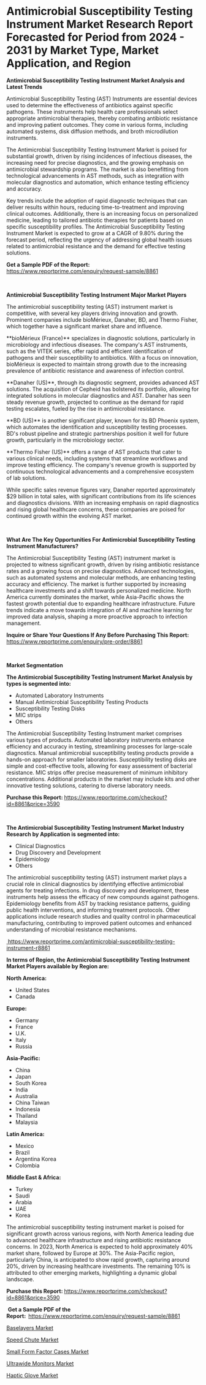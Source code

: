<p><h1>Antimicrobial Susceptibility Testing Instrument Market Research Report Forecasted for Period from 2024 -  2031 by Market Type, Market Application, and Region</h1></p><p><strong>Antimicrobial Susceptibility Testing Instrument Market Analysis and Latest Trends</strong></p>
<p><p>Antimicrobial Susceptibility Testing (AST) Instruments are essential devices used to determine the effectiveness of antibiotics against specific pathogens. These instruments help health care professionals select appropriate antimicrobial therapies, thereby combating antibiotic resistance and improving patient outcomes. They come in various forms, including automated systems, disk diffusion methods, and broth microdilution instruments.</p><p>The Antimicrobial Susceptibility Testing Instrument Market is poised for substantial growth, driven by rising incidences of infectious diseases, the increasing need for precise diagnostics, and the growing emphasis on antimicrobial stewardship programs. The market is also benefitting from technological advancements in AST methods, such as integration with molecular diagnostics and automation, which enhance testing efficiency and accuracy.</p><p>Key trends include the adoption of rapid diagnostic techniques that can deliver results within hours, reducing time-to-treatment and improving clinical outcomes. Additionally, there is an increasing focus on personalized medicine, leading to tailored antibiotic therapies for patients based on specific susceptibility profiles. The Antimicrobial Susceptibility Testing Instrument Market is expected to grow at a CAGR of 9.80% during the forecast period, reflecting the urgency of addressing global health issues related to antimicrobial resistance and the demand for effective testing solutions.</p></p>
<p><strong>Get a Sample PDF of the Report:&nbsp;</strong> <a href="https://www.reportprime.com/enquiry/request-sample/8861?utm_campaign=1759&utm_medium=2&utm_source=Github&utm_content=ia&utm_term=18102024&utm_id=antimicrobial-susceptibility-testing-instrument">https://www.reportprime.com/enquiry/request-sample/8861</a></p>
<p>&nbsp;</p>
<p><strong>Antimicrobial Susceptibility Testing Instrument Major Market Players</strong></p>
<p><p>The antimicrobial susceptibility testing (AST) instrument market is competitive, with several key players driving innovation and growth. Prominent companies include bioMérieux, Danaher, BD, and Thermo Fisher, which together have a significant market share and influence.</p><p>**bioMérieux (France)** specializes in diagnostic solutions, particularly in microbiology and infectious diseases. The company's AST instruments, such as the VITEK series, offer rapid and efficient identification of pathogens and their susceptibility to antibiotics. With a focus on innovation, bioMérieux is expected to maintain strong growth due to the increasing prevalence of antibiotic resistance and awareness of infection control.</p><p>**Danaher (US)**, through its diagnostic segment, provides advanced AST solutions. The acquisition of Cepheid has bolstered its portfolio, allowing for integrated solutions in molecular diagnostics and AST. Danaher has seen steady revenue growth, projected to continue as the demand for rapid testing escalates, fueled by the rise in antimicrobial resistance.</p><p>**BD (US)** is another significant player, known for its BD Phoenix system, which automates the identification and susceptibility testing processes. BD's robust pipeline and strategic partnerships position it well for future growth, particularly in the microbiology sector.</p><p>**Thermo Fisher (US)** offers a range of AST products that cater to various clinical needs, including systems that streamline workflows and improve testing efficiency. The company's revenue growth is supported by continuous technological advancements and a comprehensive ecosystem of lab solutions.</p><p>While specific sales revenue figures vary, Danaher reported approximately $29 billion in total sales, with significant contributions from its life sciences and diagnostics divisions. With an increasing emphasis on rapid diagnostics and rising global healthcare concerns, these companies are poised for continued growth within the evolving AST market.</p></p>
<p>&nbsp;</p>
<p><strong>What Are The Key Opportunities For Antimicrobial Susceptibility Testing Instrument Manufacturers?</strong></p>
<p><p>The Antimicrobial Susceptibility Testing (AST) instrument market is projected to witness significant growth, driven by rising antibiotic resistance rates and a growing focus on precise diagnostics. Advanced technologies, such as automated systems and molecular methods, are enhancing testing accuracy and efficiency. The market is further supported by increasing healthcare investments and a shift towards personalized medicine. North America currently dominates the market, while Asia-Pacific shows the fastest growth potential due to expanding healthcare infrastructure. Future trends indicate a move towards integration of AI and machine learning for improved data analysis, shaping a more proactive approach to infection management.</p></p>
<p><strong>Inquire or Share Your Questions If Any Before Purchasing This Report:</strong> <a href="https://www.reportprime.com/enquiry/pre-order/8861?utm_campaign=1759&utm_medium=2&utm_source=Github&utm_content=ia&utm_term=18102024&utm_id=antimicrobial-susceptibility-testing-instrument">https://www.reportprime.com/enquiry/pre-order/8861</a></p>
<p>&nbsp;</p>
<p><strong>Market Segmentation</strong></p>
<p><strong>The Antimicrobial Susceptibility Testing Instrument Market Analysis by types is segmented into:</strong></p>
<p><ul><li>Automated Laboratory Instruments</li><li>Manual Antimicrobial Susceptibility Testing Products</li><li>Susceptibility Testing Disks</li><li>MIC strips</li><li>Others</li></ul></p>
<p><p>The Antimicrobial Susceptibility Testing Instrument market comprises various types of products. Automated laboratory instruments enhance efficiency and accuracy in testing, streamlining processes for large-scale diagnostics. Manual antimicrobial susceptibility testing products provide a hands-on approach for smaller laboratories. Susceptibility testing disks are simple and cost-effective tools, allowing for easy assessment of bacterial resistance. MIC strips offer precise measurement of minimum inhibitory concentrations. Additional products in the market may include kits and other innovative testing solutions, catering to diverse laboratory needs.</p></p>
<p><strong>Purchase this Report:&nbsp;</strong><a href="https://www.reportprime.com/checkout?id=8861&price=3590&utm_campaign=1759&utm_medium=2&utm_source=Github&utm_content=ia&utm_term=18102024&utm_id=antimicrobial-susceptibility-testing-instrument">https://www.reportprime.com/checkout?id=8861&price=3590</a></p>
<p>&nbsp;</p>
<p><strong>The Antimicrobial Susceptibility Testing Instrument Market Industry Research by Application is segmented into:</strong></p>
<p><ul><li>Clinical Diagnostics</li><li>Drug Discovery and Development</li><li>Epidemiology</li><li>Others</li></ul></p>
<p><p>The antimicrobial susceptibility testing (AST) instrument market plays a crucial role in clinical diagnostics by identifying effective antimicrobial agents for treating infections. In drug discovery and development, these instruments help assess the efficacy of new compounds against pathogens. Epidemiology benefits from AST by tracking resistance patterns, guiding public health interventions, and informing treatment protocols. Other applications include research studies and quality control in pharmaceutical manufacturing, contributing to improved patient outcomes and enhanced understanding of microbial resistance mechanisms.</p></p>
<p><a href="https://www.reportprime.com/antimicrobial-susceptibility-testing-instrument-r8861?utm_campaign=1759&utm_medium=2&utm_source=Github&utm_content=ia&utm_term=18102024&utm_id=antimicrobial-susceptibility-testing-instrument">&nbsp;https://www.reportprime.com/antimicrobial-susceptibility-testing-instrument-r8861</a></p>
<p><strong>In terms of Region, the Antimicrobial Susceptibility Testing Instrument Market Players available by Region are:</strong></p>
<p>
    <p> <strong> North America: </strong>
        <ul>
            <li>United States</li>
            <li>Canada</li>
        </ul>
        </p> 
    <p> <strong> Europe: </strong>
        <ul>
            <li>Germany</li>
            <li>France</li>
            <li>U.K.</li>
            <li>Italy</li>
            <li>Russia</li>
        </ul>
        </p> 
    <p> <strong> Asia-Pacific: </strong>
        <ul>
            <li>China</li>
            <li>Japan</li>
            <li>South Korea</li>
            <li>India</li>
            <li>Australia</li>
            <li>China Taiwan</li>
            <li>Indonesia</li>
            <li>Thailand</li>
            <li>Malaysia</li>
        </ul>
        </p> 
    <p> <strong> Latin America: </strong>
        <ul>
            <li>Mexico</li>
            <li>Brazil</li>
            <li>Argentina Korea</li>
            <li>Colombia</li>
        </ul>
        </p> 
    <p> <strong> Middle East & Africa: </strong>
        <ul>
            <li>Turkey</li>
            <li>Saudi</li>
            <li>Arabia</li>
            <li>UAE</li>
            <li>Korea</li>
        </ul>
    </p>
    </p>
<p><p>The antimicrobial susceptibility testing instrument market is poised for significant growth across various regions, with North America leading due to advanced healthcare infrastructure and rising antibiotic resistance concerns. In 2023, North America is expected to hold approximately 40% market share, followed by Europe at 30%. The Asia-Pacific region, particularly China, is anticipated to show rapid growth, capturing around 20%, driven by increasing healthcare investments. The remaining 10% is attributed to other emerging markets, highlighting a dynamic global landscape.</p></p>
<p><strong>Purchase this Report: </strong><a href="https://www.reportprime.com/checkout?id=8861&price=3590&utm_campaign=1759&utm_medium=2&utm_source=Github&utm_content=ia&utm_term=18102024&utm_id=antimicrobial-susceptibility-testing-instrument">https://www.reportprime.com/checkout?id=8861&price=3590</a></p>
<p>&nbsp;<strong>Get a Sample PDF of the Report:&nbsp;&nbsp;</strong><a href="https://www.reportprime.com/enquiry/request-sample/8861?utm_campaign=1759&utm_medium=2&utm_source=Github&utm_content=ia&utm_term=18102024&utm_id=antimicrobial-susceptibility-testing-instrument">https://www.reportprime.com/enquiry/request-sample/8861</a></p>
<p><strong></strong></p>
<p><p><a href="https://www.linkedin.com/pulse/baselayers-market-innovations-trends-comprehensive-study-2024-2031-whzre?utm_campaign=1759&utm_medium=2&utm_source=Github&utm_content=ia&utm_term=18102024&utm_id=antimicrobial-susceptibility-testing-instrument">Baselayers Market</a></p><p><a href="https://www.linkedin.com/pulse/speed-chute-market-research-report-exploring-size-revenue-yilfe?utm_campaign=1759&utm_medium=2&utm_source=Github&utm_content=ia&utm_term=18102024&utm_id=antimicrobial-susceptibility-testing-instrument">Speed Chute Market</a></p><p><a href="https://www.linkedin.com/pulse/small-form-factor-cases-market-global-regional-analysis-2024-lxhce?utm_campaign=1759&utm_medium=2&utm_source=Github&utm_content=ia&utm_term=18102024&utm_id=antimicrobial-susceptibility-testing-instrument">Small Form Factor Cases Market</a></p><p><a href="https://www.linkedin.com/pulse/competitive-intelligence-ultrawide-monitors-market-key-players-y2bze?utm_campaign=1759&utm_medium=2&utm_source=Github&utm_content=ia&utm_term=18102024&utm_id=antimicrobial-susceptibility-testing-instrument">Ultrawide Monitors Market</a></p><p><a href="https://www.linkedin.com/pulse/haptic-glove-momentum-charting-58-cagr-path-2024-2031-burst-market-wcy9e?utm_campaign=1759&utm_medium=2&utm_source=Github&utm_content=ia&utm_term=18102024&utm_id=antimicrobial-susceptibility-testing-instrument">Haptic Glove Market</a></p></p>